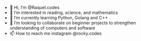 - 👋 Hi, I’m @Raquel.codes
- 👀 I’m interested in reading, science, and mathematics
- 🌱 I’m currently learning Python, Golang and C++
- 💞️ I’m looking to collaborate on beginner projects to strengthen understanding of computers and software
- 📫 How to reach me instagram @rocky.codes

<!---
msRaquel/msRaquel is a ✨ special ✨ repository because its `README.md` (this file) appears on your GitHub profile.
You can click the Preview link to take a look at your changes.
--->
